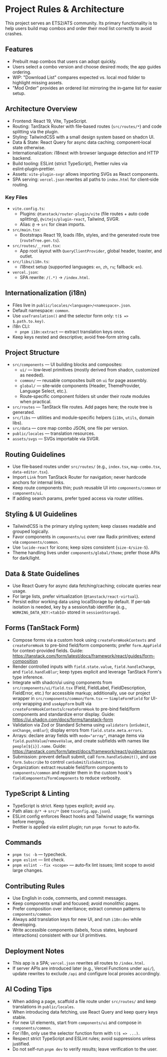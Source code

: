 # Project Rules & Architecture

This project serves an ETS2/ATS community. Its primary functionality is to help users build map combos and order their mod list correctly to avoid crashes.

## Features
- Prebuilt map combos that users can adopt quickly.
- Users select a combo version and choose desired mods; the app guides ordering.
- WIP: "Download List" compares expected vs. local mod folder to highlight missing assets.
- "Mod Order" provides an ordered list mirroring the in‑game list for easier setup.

## Architecture Overview
- Frontend: React 19, Vite, TypeScript.
- Routing: TanStack Router with file‑based routes (`src/routes/*`) and code splitting via the plugin.
- Styling: TailwindCSS with a small design system based on shadcn UI.
- Data & State: React Query for async data caching; component‑local state otherwise.
- Internationalization: i18next with browser language detection and HTTP backend.
- Build tooling: ESLint (strict TypeScript), Prettier rules via eslint‑plugin‑prettier.
- Assets: `vite-plugin-svgr` allows importing SVGs as React components.
- SPA serving: `vercel.json` rewrites all paths to `index.html` for client‑side routing.

### Key Files
- `vite.config.ts`:
  - Plugins: `@tanstack/router-plugin/vite` (file routes + auto code splitting), `@vitejs/plugin-react`, Tailwind, SVGR.
  - Alias: `@` → `src` for clean imports.
- `src/main.tsx`:
  - Bootstraps React 19, loads i18n, styles, and the generated route tree (`routeTree.gen.ts`).
- `src/routes/__root.tsx`:
  - App root layout with `QueryClientProvider`, global header, toaster, and outlet.
- `src/libs/i18n.ts`:
  - i18next setup (supported languages: `en`, `zh`, `ru`; fallback: `en`).
- `vercel.json`:
  - SPA rewrite: `/(.*)` → `/index.html`.

## Internationalization (i18n)
- Files live in `public/locales/<language>/<namespace>.json`.
- Default namespace: `common`.
- Use `useTranslation()` and the selector form only: `t($ => $.path.to.key)`.
- i18n CLI:
  - `pnpm i18n:extract` — extract translation keys once.
- Keep keys nested and descriptive; avoid free‑form string calls.

## Project Structure
- `src/components` — UI building blocks and composites:
  - `ui/` — low‑level primitives (mostly derived from shadcn, customized as needed).
  - `common/` — reusable composites built on `ui` for page assembly.
  - `global/` — site‑wide components (Header, ThemeProvider, Language Select, etc.).
  - Route‑specific component folders sit under their route modules when practical.
- `src/routes` — TanStack file routes. Add pages here; the route tree is generated.
- `src/libs` — utilities and module‑specific helpers (`i18n`, `utils`, domain libs).
- `src/data` — core map combo JSON, one file per version.
- `public/locales` — translation resources.
- `assets/svgs` — SVGs importable via SVGR.

## Routing Guidelines
- Use file‑based routes under `src/routes/` (e.g., `index.tsx`, `map-combo.tsx`, `data-editor.tsx`).
- Import `Link` from TanStack Router for navigation; never hardcode anchors for internal links.
- Keep route components thin; push reusable UI into `components/common` or `components/ui`.
- If adding search params, prefer typed access via router utilities.

## Styling & UI Guidelines
- TailwindCSS is the primary styling system; keep classes readable and grouped logically.
- Favor components in `components/ui` over raw Radix primitives; extend via `components/common`.
- Use `lucide-react` for icons; keep sizes consistent (`size-4/size-5`).
- Theme handling lives under `components/global/theme`; prefer those APIs for dark/light.

## Data & State Guidelines
- Use React Query for async data fetching/caching; colocate queries near usage.
- For large lists, prefer virtualization (`@tanstack/react-virtual`).
- Persist editor working data using localStorage by default. If per‑tab isolation is needed, key by a session/tab identifier (e.g., `WORKING_DATA_KEY:<tabId>` stored in `sessionStorage`).

## Forms (TanStack Form)
- Compose forms via a custom hook using `createFormHookContexts` and `createFormHook` to pre-bind field/form components; prefer `form.AppField` for context-provided fields. Guide: https://tanstack.com/form/latest/docs/framework/react/guides/form-composition
- Render controlled inputs with `field.state.value`, `field.handleChange`, and `field.handleBlur`; keep types explicit and leverage TanStack Form's type inference.
- Integrate with shadcn/ui using components from `src/components/ui/field.tsx` (Field, FieldLabel, FieldDescription, FieldError, etc.) for accessible markup; additionally, use our project wrapper in `src/components/common/form.tsx` — `SimpleFormField` for UI-only wrapping and `useAppForm` built via `createFormHookContexts`/`createFormHook` to pre-bind field/form components and standardize error display. Guide: https://ui.shadcn.com/docs/forms/tanstack-form
- Validation via Zod or Standard Schema using `validators` (`onSubmit`, `onChange`, `onBlur`); display errors from `field.state.meta.errors`.
- Arrays: declare array fields with `mode="array"`, manage items via `field.pushValue`/`removeValue`, and create subfields with names like `people[${i}].name`. Guide: https://tanstack.com/form/latest/docs/framework/react/guides/arrays
- Submission: prevent default submit, call `form.handleSubmit()`, and use `form.Subscribe` to control `canSubmit`/`isSubmitting`.
- Organization: extract reusable field/form components to `components/common` and register them in the custom hook's `fieldComponents`/`formComponents` to reduce verbosity.

## TypeScript & Linting
- TypeScript is strict. Keep types explicit; avoid `any`.
- Path alias: `@/*` → `src/*` (see `tsconfig.app.json`).
- ESLint config enforces React hooks and Tailwind usage; fix warnings before merging.
- Prettier is applied via eslint plugin; run `pnpm format` to auto‑fix.

## Commands
- `pnpm tsc -b` — typecheck.
- `pnpm eslint` — lint check.
- `pnpm eslint --fix <scope>` — auto‑fix lint issues; limit scope to avoid large changes.

## Contributing Rules
- Use English in code, comments, and commit messages.
- Keep components small and focused; avoid monolithic pages.
- Prefer composition over inheritance; extract common patterns to `components/common`.
- Always add translation keys for new UI, and run `i18n:dev` while developing.
- Write accessible components (labels, focus states, keyboard interactions) consistent with our UI primitives.

## Deployment Notes
- This app is a SPA; `vercel.json` rewrites all routes to `/index.html`.
- If server APIs are introduced later (e.g., Vercel Functions under `api/`), update rewrites to exclude `/api` and configure local proxies accordingly.

## AI Coding Tips
- When adding a page, scaffold a file route under `src/routes/` and keep translations in `public/locales`.
- When introducing data fetching, use React Query and keep query keys stable.
- For new UI elements, start from `components/ui` and compose in `components/common`.
- For i18n, only use the selector function form with `t($ => ...)`.
- Respect strict TypeScript and ESLint rules; avoid suppressions unless justified.
- Do not self-run `pnpm dev` to verify results; leave verification to the user.

